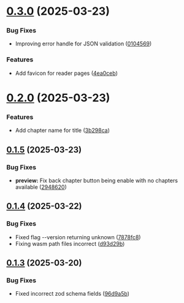 # [0.3.0](https://github.com/lucasfernandodev/dragoid/compare/v0.2.0...v0.3.0) (2025-03-23)


### Bug Fixes

* Improving error handle for JSON validation ([0104569](https://github.com/lucasfernandodev/dragoid/commit/0104569dbfd03fad5c014be6bfeb5ba29467701f))


### Features

* Add favicon for reader pages ([4ea0ceb](https://github.com/lucasfernandodev/dragoid/commit/4ea0cebe498e3ee4a794133959895ce264cddef9))



# [0.2.0](https://github.com/lucasfernandodev/dragoid/compare/v0.1.5...v0.2.0) (2025-03-23)


### Features

* Add chapter name for title ([3b298ca](https://github.com/lucasfernandodev/dragoid/commit/3b298ca1017cc07583634d43d377e765e648f741))



## [0.1.5](https://github.com/lucasfernandodev/dragoid/compare/v0.1.4...v0.1.5) (2025-03-23)


### Bug Fixes

* **preview:** Fix back chapter button being enable with no chapters available ([2948620](https://github.com/lucasfernandodev/dragoid/commit/29486209bbbf3b080b72a238904bf947eea0cefe))



## [0.1.4](https://github.com/lucasfernandodev/dragoid/compare/v0.1.3...v0.1.4) (2025-03-22)


### Bug Fixes

* Fixed flag --version returning unknown ([7878fc8](https://github.com/lucasfernandodev/dragoid/commit/7878fc890f7a0066b4a5150202483796833601e8))
* Fixing wasm path files incorrect ([d93d29b](https://github.com/lucasfernandodev/dragoid/commit/d93d29ba961f51a701100c6bab1423842b300041))



## [0.1.3](https://github.com/lucasfernandodev/dragoid/compare/v0.1.2...v0.1.3) (2025-03-20)


### Bug Fixes

* Fixed incorrect zod schema fields ([96d9a5b](https://github.com/lucasfernandodev/dragoid/commit/96d9a5b130cd251e059711e934b322879c9cace2))




